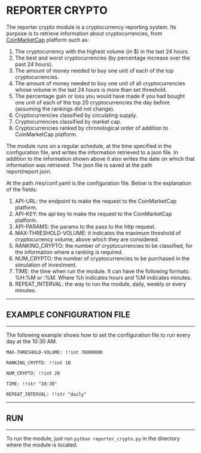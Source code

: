 # REPORTER CRYPTO
The reporter crypto module is a cryptocurrency reporting system. Its purpose is to retrieve information about cryptocurrencies, from [CoinMarketCap](https://coinmarketcap.com/) platform such as:

1. The cryptocurrency with the highest volume (in $) in the last 24 hours.
2. The best and worst cryptocurrencies (by percentage increase over the past 24 hours).
3. The amount of money needed to buy one unit of each of the top cryptocurrencies.
4. The amount of money needed to buy one unit of all cryptocurrencies whose volume in the last 24 hours is more than set threshold.
5. The percentage gain or loss you would have made if you had bought one unit of each of the top 20 cryptocurrencies the day before (assuming the rankings did not change).
6. Cryptocurrencies classified by circulating supply.
7. Cryptocurrencies classified by market cap.
8. Cryptocurrencies ranked by chronological order of addition to CoinMarketCap platform.

The module runs on a regular schedule, at the time specified in the configuration file, and writes the information retrieved to a json file. In addition to the information shown above it also writes the date on which that information was retrieved.
The json file is saved at the path report/report.json.

At the path /res/conf.yaml is the configuration file. Below is the explanation of the fields:
1. API-URL: the endpoint to make the request to the CoinMarketCap platform.
2. API-KEY: the api key to make the request to the CoinMarketCap platform.
3. API-PARAMS: the params to the pass to the http request.
4. MAX-THRESHOLD-VOLUME: it indicates the maximum threshold of cryptocurrency volume, above which they are considered.
5. RANKING_CRYPTO: the number of cryptocurrencies to be classified, for the information where a ranking is required.
6. NUM_CRYPTO: the number of cryptocurrencies to be purchased in the simulation of investment.
7. TIME: the time when run the module. It can have the following formats:   %H:%M or :%M. Where %h indicates hours and %M indicates minutes.
8. REPEAT_INTERVAL: the way to run the module, daily, weekly or every minutes.

---
## EXAMPLE CONFIGURATION FILE
---
The following example shows how to set the configuration file to run every day at the 10:30 AM.

    MAX-THRESHOLD-VOLUME: !!int 76000000

    RANKING_CRYPTO: !!int 10

    NUM_CRYPTO: !!int 20

    TIME: !!str "10:30"

    REPEAT_INTERVAL: !!str "daily"
---
## RUN
---
To run the module, just run `python reporter_crypto.py` 
in the directory where the module is located. 